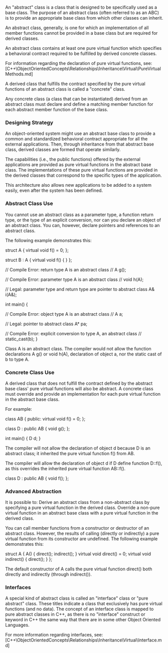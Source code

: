 An "abstract" class is a class that is designed to be specifically used as a base class. The purpose of an abstract class (often referred to as an ABC) is to provide an appropriate base class from which other classes can inherit.

An abstract class, generally, is one for which an implementation of all member functions cannot be provided in a base class but are required for derived classes.

An abstract class contains at least one pure virtual function which specifies a behavioral contract required to be fulfilled by derived concrete classes.

For information regarding the declaration of pure virtual functions, see:
[C++\ObjectOrientedConcepts\Relationships\Inheritance\Virtual\PureVirtualMethods.md]

A derived class that fulfills the contract specified by the pure virtual functions of an abstract class is called a "concrete" class.

Any concrete class (a class that can be instantiated) derived from an abstract class must declare and define a matching member function for each abstract member function of the base class.



### Designing Strategy

An object-oriented system might use an abstract base class to provide a common and standardized behavioral contract appropriate for all the external applications. Then, through inheritance from that abstract base class, derived classes are formed that operate similarly.

The capabilities (i.e., the public functions) offered by the external applications are provided as pure virtual functions in the abstract base class. The implementations of these pure virtual functions are provided in the derived classes that correspond to the specific types of the application.

This architecture also allows new applications to be added to a system easily, even after the system has been defined.



### Abstract Class Use

You cannot use an abstract class as a parameter type, a function return type, or the type of an explicit conversion, nor can you declare an object of an abstract class. You can, however, declare pointers and references to an abstract class.

The following example demonstrates this:

struct A {
  virtual void f() = 0;
};

struct B : A {
  virtual void f() { }
};

// Compile Error: return type A is an abstract class
// A g();

// Compile Error: parameter type A is an abstract class
// void h(A);

// Legal: parameter type and return type are pointer to abstract class
A& i(A&);

int main() {

// Compile Error: object type A is an abstract class
// A a;

// Legal: pointer to abstract class
 A* pa;

// Compile Error: explicit conversion to type A, an abstract class
// static_cast<A>(b);
}

Class A is an abstract class. The compiler would not allow the function declarations A g() or void h(A), declaration of object a, nor the static cast of b to type A.


### Concrete Class Use

A derived class that does not fulfill the contract defined by the abstract base class' pure virtual functions will also be abstract. A concrete class must override and provide an implementation for each pure virtual function in the abstract base class.

For example:

  class AB {
  public:
    virtual void f() = 0;
  };

  class D : public AB {
    void g();
  };

  int main() {
    D d;
  }

The compiler will not allow the declaration of object d because D is an abstract class; it inherited the pure virtual function f() from AB.

The compiler will allow the declaration of object d if D define function D::f(), as this overrides the inherited pure virtual function AB::f().

  class D : public AB {
    void f();
  };



### Advanced Abstraction

It is possible to:
Derive an abstract class from a non-abstract class by specifying a pure virtual function in the derived class.
Override a non-pure virtual function in an abstract base class with a pure virtual function in the derived class.


You can call member functions from a constructor or destructor of an abstract class. However, the results of calling (directly or indirectly) a pure virtual function from its constructor are undefined. The following example demonstrates this:

struct A {
  A() {
    direct();
    indirect();
  }
  virtual void direct() = 0;
  virtual void indirect() { direct(); }
};

The default constructor of A calls the pure virtual function direct() both directly and indirectly (through indirect()).



### Interfaces

A special kind of abstract class is called an "interface" class or "pure abstract" class. These titles indicate a class that exclusively has pure virtual functions (and no data). The concept of an interface class is mapped to pure abstract classes in C++, as there is no "interface" construct or keyword in C++ the same way that there are in some other Object Oriented Languages.

For more information regarding interfaces, see:
[C++\ObjectOrientedConcepts\Relationships\Inheritance\Virtual\Interface.md]
